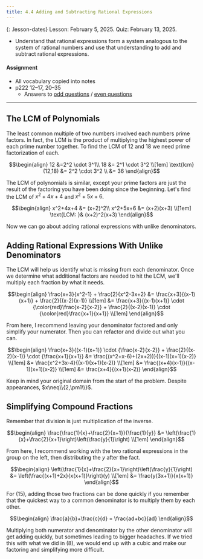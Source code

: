```yaml
---
title: 4.4 Adding and Subtracting Rational Expressions
---
```


{: .lesson-dates}
Lesson: February 5, 2025. Quiz: February 13, 2025.

- Understand that rational expressions form a system analogous to the system of rational numbers and use that understanding to add and subtract rational expressions.

#### Assignment

- All vocabulary copied into notes
- p222 12–17, 20–35
  - Answers to [odd questions]({{site.baseurl}}/misc/alg2-odd-answers.pdf) / [even questions]({{site.baseurl}}/misc/alg2-even-answers.pdf)

---

## The LCM of Polynomials

The least common multiple of two numbers involved each numbers prime factors. In fact, the LCM is the product of multiplying the highest power of each prime number together. To find the LCM of 12 and 18 we need prime factorization of each.

$$\begin{align}
12 &=2^2 \cdot 3^1\\
18 &= 2^1 \cdot 3^2 \\[1em]
\text{lcm}(12,18) &= 2^2 \cdot 3^2 \\
                  &= 36
\end{align}$$

The LCM of polynomials is similar, except your prime factors are just the result of the factoring you have been doing since the beginning. Let's find the LCM of $x^2+4x+4$ and $x^2+5x+6$.

$$\begin{align}
x^2+4x+4 &= (x+2)^2\\
x^2+5x+6 &= (x+2)(x+3) \\[1em]
\text{LCM: }& (x+2)^2(x+3)
\end{align}$$

Now we can go about adding rational expressions with unlike denominators.

## Adding Rational Expressions With Unlike Denominators

The LCM will help us identify what is missing from each denominator. Once we determine what additional factors are needed to hit the LCM, we'll multiply each fraction by what it needs.

$$\begin{align}
\frac{x+3}{x^2-1} + \frac{2}{x^2-3x+2} &= \frac{x+3}{(x-1)(x+1)} + \frac{2}{(x-2)(x-1)} \\[1em]
&= \frac{x+3}{(x-1)(x+1)} \cdot {\color{red}\frac{x-2}{x-2}} +
   \frac{2}{(x-2)(x-1)} \cdot {\color{red}\frac{x+1}{x+1}} \\[1em]
\end{align}$$

From here, I recommend leaving your denominator factored and only simplify your numerator. Then you can refactor and divide out what you can.

$$\begin{align}
\frac{x+3}{(x-1)(x+1)} \cdot {\frac{x-2}{x-2}} +
   \frac{2}{(x-2)(x-1)} \cdot {\frac{x+1}{x+1}}
   &= \frac{(x^2+x-6)+(2x+2))}{(x-1)(x+1)(x-2)} \\[1em]
   &= \frac{x^2+3x-4}{(x-1)(x+1)(x-2)} \\[1em]
   &= \frac{(x+4)(x-1)}{(x-1)(x+1)(x-2)} \\[1em]
   &= \frac{x+4}{(x+1)(x-2)}
\end{align}$$

Keep in mind your original domain from the start of the problem. Despite appearances, $x\neq\\{2,\pm1\\}$.

## Simplifying Compound Fractions

Remember that division is just multiplication of the inverse.

$$\begin{align}
\frac{\frac{1}{x}+\frac{2}{x+1}}{\frac{1}{y}}
  &= \left(\frac{1}{x}+\frac{2}{x+1}\right)\left(\frac{y}{1}\right) \\[1em]
\end{align}$$

From here, I recommend working with the two rational expressions in the group on the left, then distributing the $y$ after the fact.

$$\begin{align}
\left(\frac{1}{x}+\frac{2}{x+1}\right)\left(\frac{y}{1}\right)
  &= \left(\frac{(x+1)+2x}{x(x+1)}\right)(y) \\[1em]
  &= \frac{y(3x+1)}{x(x+1)}
\end{align}$$

For $(15)$, adding those two fractions can be done quickly if you remember that the quickest way to a common denominator is to multiply them by each other.

$$\begin{align}
\frac{a}{b}+\frac{c}{d} = \frac{ad+bc}{ad}
\end{align}$$

Multiplying both numerator and denominator by the other denominator will get adding quickly, but sometimes leading to bigger headaches. If we tried this with what we did in $(8)$, we would end up with a cubic and make our factoring and simplifying more difficult.
